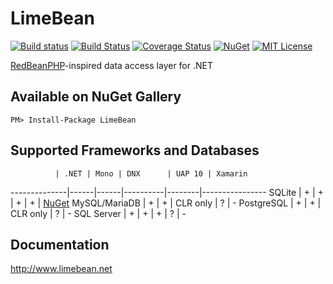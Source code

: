# LimeBean

[![Build status](https://ci.appveyor.com/api/projects/status/180ivmx0773blh4f/branch/master?svg=true)](https://ci.appveyor.com/project/AlekseyMartynov/limebean/branch/master)
[![Build Status](https://travis-ci.org/AlekseyMartynov/LimeBean.svg?branch=master)](https://travis-ci.org/AlekseyMartynov/LimeBean)
[![Coverage Status](https://coveralls.io/repos/AlekseyMartynov/LimeBean/badge.svg?branch=master&service=github)](https://coveralls.io/github/AlekseyMartynov/LimeBean?branch=master)
[![NuGet](https://img.shields.io/nuget/v/LimeBean.svg)](https://www.nuget.org/packages/LimeBean)
[![MIT License](https://img.shields.io/github/license/alekseymartynov/limebean.svg)](https://raw.githubusercontent.com/AlekseyMartynov/LimeBean/master/LICENSE.txt)

[RedBeanPHP](http://redbeanphp.com/)-inspired data access layer for .NET

## Available on NuGet Gallery

    PM> Install-Package LimeBean

## Supported Frameworks and Databases

              | .NET | Mono | DNX      | UAP 10 | Xamarin
--------------|------|------|----------|--------|----------------
SQLite        | +    | +    | +        | +      | [NuGet][nuxam]
MySQL/MariaDB | +    | +    | CLR only | ?      | -
PostgreSQL    | +    | +    | CLR only | ?      | -
SQL Server    | +    | +    | +        | ?      | -

## Documentation

http://www.limebean.net

[nuxam]: https://www.nuget.org/packages/LimeBean.Xamarin